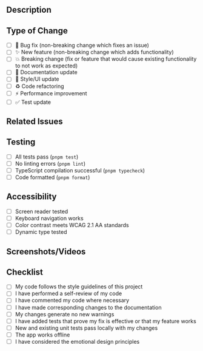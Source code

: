 ## Description

<!-- Provide a brief description of the changes in this PR -->

## Type of Change

- [ ] 🐛 Bug fix (non-breaking change which fixes an issue)
- [ ] ✨ New feature (non-breaking change which adds functionality)
- [ ] 💥 Breaking change (fix or feature that would cause existing functionality to not work as expected)
- [ ] 📝 Documentation update
- [ ] 🎨 Style/UI update
- [ ] ♻️ Code refactoring
- [ ] ⚡ Performance improvement
- [ ] ✅ Test update

## Related Issues

<!-- Link to related issues: Fixes #123, Closes #456 -->

## Testing

- [ ] All tests pass (`pnpm test`)
- [ ] No linting errors (`pnpm lint`)
- [ ] TypeScript compilation successful (`pnpm typecheck`)
- [ ] Code formatted (`pnpm format`)

## Accessibility

- [ ] Screen reader tested
- [ ] Keyboard navigation works
- [ ] Color contrast meets WCAG 2.1 AA standards
- [ ] Dynamic type tested

## Screenshots/Videos

<!-- If applicable, add screenshots or videos to help explain your changes -->

## Checklist

- [ ] My code follows the style guidelines of this project
- [ ] I have performed a self-review of my code
- [ ] I have commented my code where necessary
- [ ] I have made corresponding changes to the documentation
- [ ] My changes generate no new warnings
- [ ] I have added tests that prove my fix is effective or that my feature works
- [ ] New and existing unit tests pass locally with my changes
- [ ] The app works offline
- [ ] I have considered the emotional design principles
